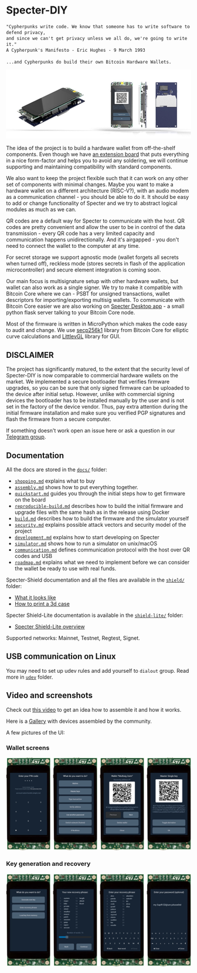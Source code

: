 # Specter-DIY

    "Cypherpunks write code. We know that someone has to write software to defend privacy, 
    and since we can't get privacy unless we all do, we're going to write it."
    A Cypherpunk's Manifesto - Eric Hughes - 9 March 1993

    ...and Cypherpunks do build their own Bitcoin Hardware Wallets.

![](./docs/pictures/kit.jpg)

The idea of the project is to build a hardware wallet from off-the-shelf components.
Even though we have [an extension board](./shield) that puts everything in a nice form-factor and helps you to avoid any soldering, we will continue supporting and maintaining compatibility with standard components.

We also want to keep the project flexible such that it can work on any other set of components with minimal changes. Maybe you want to make a hardware wallet on a different architecture (RISC-V?), with an audio modem as a communication channel - you should be able to do it. It should be easy to add or change functionality of Specter and we try to abstract logical modules as much as we can.

QR codes are a default way for Specter to communicate with the host. QR codes are pretty convenient and allow the user to be in control of the data transmission - every QR code has a very limited capacity and communication happens unidirectionally. And it's airgapped - you don't need to connect the wallet to the computer at any time.

For secret storage we support agnostic mode (wallet forgets all secrets when turned off), reckless mode (stores secrets in flash of the application microcontroller) and secure element integration is coming soon.

Our main focus is multisignature setup with other hardware wallets, but wallet can also work as a single signer. We try to make it compatible with Bitcoin Core where we can - PSBT for unsigned transactions, wallet descriptors for importing/exporting multisig wallets. To communicate with Bitcoin Core easier we are also working on [Specter Desktop app](https://github.com/cryptoadvance/specter-desktop) - a small python flask server talking to your Bitcoin Core node.

Most of the firmware is written in MicroPython which makes the code easy to audit and change. We use [secp256k1](https://github.com/bitcoin-core/secp256k1) library from Bitcoin Core for elliptic curve calculations and [LittlevGL](https://lvgl.io/) library for GUI.

## DISCLAIMER

The project has significantly matured, to the extent that the security level of Specter-DIY is now comparable to commercial hardware wallets on the market. We implemented a secure bootloader that verifies firmware upgrades, so you can be sure that only signed firmware can be uploaded to the device after initial setup. However, unlike with commercial signing devices the bootloader has to be installed manually by the user and is not set in the factory of the device vendor. Thus, pay extra attention during the initial firmware installation and make sure you verified PGP signatures and flash the firmware from a secure computer.

If something doesn't work open an issue here or ask a question in our [Telegram group](https://t.me/+VEinVSYkW5TUl5Ai).

## Documentation

All the docs are stored in the [`docs/`](./docs) folder:

- [`shopping.md`](./docs/shopping.md) explains what to buy
- [`assembly.md`](./docs/assembly.md) shows how to put everything together.
- [`quickstart.md`](./docs/quickstart.md) guides you through the initial steps how to get firmware on the board
- [`reproducible-build.md`](./docs/reproducible-build.md) describes how to build the initial firmware and upgrade files with the same hash as in the release using Docker
- [`build.md`](./docs/build.md) describes how to build the firmware and the simulator yourself
- [`security.md`](./docs/security.md) explains possible attack vectors and security model of the project
- [`development.md`](./docs/development.md) explains how to start developing on Specter
- [`simulator.md`](./docs/simulator.md) shows how to run a simulator on unix/macOS
- [`communication.md`](./docs/communication.md) defines communication protocol with the host over QR codes and USB
- [`roadmap.md`](./docs/roadmap.md) explains what we need to implement before we can consider the wallet be ready to use with real funds.

Specter-Shield documentation and all the files are available in the [`shield/`](./shield) folder:

- [What it looks like](./shield/README.md)
- [How to print a 3d case](./shield/3dprinting.md)

Specter Shield-Lite documentation is available in the [`shield-lite/`](./shield-lite) folder:

- [Specter Shield-Lite overview](./shield-lite/readme.md)

Supported networks: Mainnet, Testnet, Regtest, Signet.

## USB communication on Linux

You may need to set up udev rules and add yourself to `dialout` group. Read more in [`udev`](./udev/README.md) folder.

## Video and screenshots

Check out [this video](https://www.youtube.com/watch?v=1H7FqG_FmCw) to get an idea how to assemble it and how it works.

Here is a [Gallery](./docs/pictures/gallery/README.md) with devices assembled by the community.

A few pictures of the UI:

### Wallet screens

![](./docs/pictures/wallet_screens.jpg)

### Key generation and recovery

![](./docs/pictures/init_screens.jpg)
